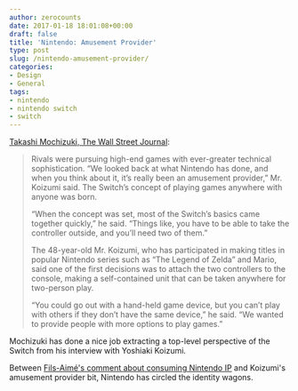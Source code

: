 ```yaml
---
author: zerocounts
date: 2017-01-18 18:01:08+00:00
draft: false
title: 'Nintendo: Amusement Provider'
type: post
slug: /nintendo-amusement-provider/
categories:
- Design
- General
tags:
- nintendo
- nintendo switch
- switch
---
```


[Takashi Mochizuki, The Wall Street Journal](http://www.wsj.com/articles/nintendo-to-gamers-try-staring-at-each-other-not-the-screen-1484560118):

> Rivals were pursuing high-end games with ever-greater technical sophistication. “We looked back at what Nintendo has done, and when you think about it, it’s really been an amusement provider,” Mr. Koizumi said. The Switch’s concept of playing games anywhere with anyone was born.
>
> “When the concept was set, most of the Switch’s basics came together quickly,” he said. “Things like, you have to be able to take the controller outside, and you’ll need two of them.”
>
> The 48-year-old Mr. Koizumi, who has participated in making titles in popular Nintendo series such as “The Legend of Zelda” and Mario, said one of the first decisions was to attach the two controllers to the console, making a self-contained unit that can be taken anywhere for two-person play.
>
> “You could go out with a hand-held game device, but you can’t play with others if they don’t have the same device,” he said. “We wanted to provide people with more options to play games.”

Mochizuki has done a nice job extracting a top-level perspective of the Switch from his interview with Yoshiaki Koizumi.

Between [Fils-Aimé's comment about consuming Nintendo IP](/2017/01/15/reggie-fils-aime-i-dont-mind-how-you-interact-with-our-ip-as-long-as-youre-interacting-with-it-every-day/) and Koizumi's amusement provider bit, Nintendo has circled the identity wagons.
